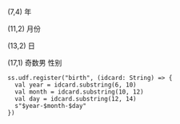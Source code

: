(7,4)
年

(11,2)
月份


(13,2)
日


(17,1)
奇数男
性别


    ss.udf.register("birth", (idcard: String) => {
      val year = idcard.substring(6, 10)
      val month = idcard.substring(10, 12)
      val day = idcard.substring(12, 14)
      s"$year-$month-$day"
    })